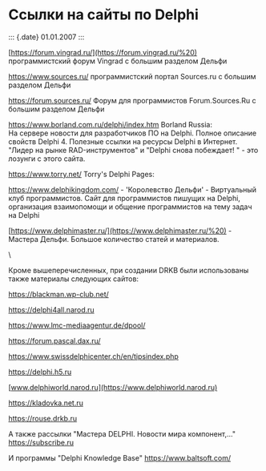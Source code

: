 Ссылки на сайты по Delphi
=========================

::: {.date}
01.01.2007
:::

[https://forum.vingrad.ru/](https://forum.vingrad.ru/%20)
программистский форум Vingrad с большим разделом Дельфи

<https://www.sources.ru/> программистский портал Sources.ru с большим
разделом Дельфи

<https://forum.sources.ru/> Форум для программистов Forum.Sources.Ru с
большим разделом Дельфи

<https://www.borland.com.ru/delphi/index.htm> Borland Russia:\
На сервере новости для разработчиков ПО на Delphi. Полное описание
свойств Delphi 4. Полезные ссылки на ресурсы Delphi в Интернет. \"Лидер
на рынке RAD-инструментов\" и \"Delphi снова побеждает! \" - это лозунги
с этого сайта.

<https://www.torry.net/> Torry\'s Delphi Pages:

<https://www.delphikingdom.com/> - \'Королевство Дельфи\' - Виртуальный
клуб программистов. Сайт для программистов пишущих на Delphi,
организация взаимопомощи и общение программистов на тему задач на Delphi

[https://www.delphimaster.ru/](https://www.delphimaster.ru/%20) -
Мастера Дельфи. Большое количество статей и материалов.

\

Кроме вышеперечисленных, при создании DRKB были использованы также
материалы следующих сайтов:

<https://blackman.wp-club.net/>

<https://delphi4all.narod.ru>

<https://www.lmc-mediaagentur.de/dpool/>

<https://forum.pascal.dax.ru/>

<https://www.swissdelphicenter.ch/en/tipsindex.php>

<https://delphi.h5.ru>

[www.delphiworld.narod.ru](https://www.delphiworld.narod.ru)

<https://kladovka.net.ru>

<https://rouse.drkb.ru>

А также рассылки \"Мастера DELPHI. Новости мира компонент,\...\"
<https://subscribe.ru>

И программы \"Delphi Knowledge Base\" <https://www.baltsoft.com/>
